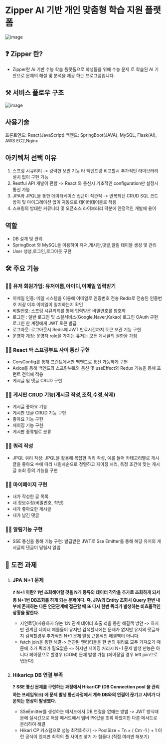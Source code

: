 # Zipper AI 기반 개인 맞춤형 학습 지원 플랫폼
![image](https://github.com/user-attachments/assets/e9772ecc-4800-443a-8615-bd045c373531)


## ❓ Zipper 란?
- Zipper란 Ai 기반 수능 학습 플랫폼으로  학생들을 위해 수능 문제 로 학습된 AI 기반으로 문제의 해설 및 분석을  제공 하는 프로그램입니다.

## ⚒ 서비스 플로우 구조
![image](https://github.com/user-attachments/assets/ee4cb836-d8c4-403f-9607-f8790a612775)




## 사용기술

프론트엔드: React(JavaScript)
백엔드: SpringBoot(JAVA), MySQL, Flask(AI), AWS EC2,Nginx

## 아키텍처 선택 이유
1.  스프링 시큐리티 -> 강력한 보안 기능 타 백엔드랑 비교할시 추가적인 라이브러리 설치 없이 구현 가능
2.  Restful API 개발이 편함 -> React 와 통신시 기초적인 configuration만 설정시 통신 가능
3.  JPA와 JPQL을 통한 데이터베이스 접근이 직관적 -> 반복되던 CRUD SQL 코드 방지 및 마이그레이션 없이 자동으로 데이터테이블로 적용
4.  스프링의 방대한 커뮤니티 및 오픈소스 라이브러리 덕분에 안정적인 개발에 용이

## 역할

- DB 설계 및 관리
- SpringBoot 와 MySQL을 이용하여 유저,게시판,댓글,알림 테이블 생성 및 관리
- User 생성,로그인,로그아웃 구현

## 🛠 주요 기능
### 🙋‍♀️ 유저 회원가입: 유저이름,아이디,이메일 입력받기
- 이메일 인증: 메일 시스템을 이용해 이메일로 인증번호 전송 Redis로 전송된 인증번호 저장 이후 이메일이 일치하는지 확인
- 비밀번호: 스프링 시큐리티를 통해 입력받은 비밀번호를 암호화
- 로그인 : 일반 로그인 및 소셜서비스(Google,Naver,Kakao) 로그인 OAuth 구현 로그인 한 계정에게 JWT 토큰 발급
- 로그아웃: 로그아웃시 Redis에 JWT 만료시간까지 토큰 보관 기능 구현
- 운영자 계정: 운영자 role을 가지는 유저는 모든 게시글의 권한을 가짐

### 🙋‍♀️ React 와 스프링부트 사이 통신 구현

- CorsConfig를 통해 프런트에서만 백엔드로 통신 가능하게 구현
- Axios를 통해 백엔드와 스프링부트와 통신 및 useEffect와 Redux 기능을 통해 프런트 전역에 적용
- 게시글 및 댓글 CRUD 구현

### 🙋‍♀️ 게시판 CRUD 기능(게시글 작성,조회,수정,삭제)
- 게시글 좋아요 기능
- 게시판 댓글 CRUD 기능 구현
- 좋아요 기능 구현
- 페이징 기능 구현
- 게시판 종류별로 분류

### 🙋‍♀️ 쿼리 작성
- JPQL 쿼리 작성: JPQL을 활용해 복잡한 쿼리 작성, 예를 들어 카테고리별로 게시글을 좋아요 수에 따라 내림차순으로 정렬하고 페이징 처리, 특정 조건에 맞는 게시글 조회 등의 기능을 구현

### 🙋‍♀️ 마이페이지 구현

- 내가 작성한 글 목록
- 내 정보수정(비밀번호, 학년)
- 내가 좋아요한 게시글
- 내가 남긴 댓글

### 🙋‍♀️ 알림기능 구현

- SSE 통신을 통해 기능 구현: 발급받은 JWT로 Sse Emitter를 통해 해당 유저의 게시글의 댓글이 달릴시 알림

##  🔬 도전 과제

1. ### **JPA N+1 문제**
   ❓ **N+1 이란? 1번 조회해야할 것을 N개 종류의 데이터 각각을 추가로 조회하게 되서 총 N+1번 DB조회를 하게 되는 문제이다. 즉, JPA의 Entity 조회시 Query 한번 내부에 존재하는 다른 연관관계에 접근할 때 또 다시 한번 쿼리가 발생하는 비효율적인 상황을 말한다.**
   - 지연로딩(사용하지 않는 1:N 관계 데이터 호출 x)을 통한 해결책 방안 -> 하지만 관계된 데이터 예를들어 유저만 검색할시에는 문제가 없지만 유저의 댓글까지 검색할경우 추가적인 N+1 문제 발생 근본적인 해결책이 아니다.
   - fetch join을 통한 해결-> 연관된 엔티티들을 한 번의 쿼리로 모두 가져오기 때문에 추가 쿼리가 필요없음 -> 하지만 페이징 처리시 N+1 문제 발생 만능은 아니다 페이징으로 할경우 (OOM) 문제 발생 가능 (페이징일 경우 left join으로 냅둔다)

3. ### **Hikaricp DB 연결 부족**
   
    ❓ **SSE 통신 문제를 구현하는 과정에서  HikariCP (DB Connection pool 을 관리하는 프레임워크) 에 문제 발생 통신과정에서 계속 DB와의 연결이 끊기고 서버가 다운되는 현상이 발생했다.** 
    - SSeEmitter를 생성하는 메서드에서 DB 연결을 없애는 방법 -> JWT 방식때문에 실시간으로 해당 메서드에서 멤버 PK값을 조회 하였지만 다른 메서드로 분리하여 해결
    - Hikari CP 커스텀으로 성능 최적화하기 -> PoolSize = Tn × ( Cm -1 ) + 1 이런 공식이 있지만 최적의 풀 사이즈 찾기 가 힘들다 (직접 여러번 해보기)
